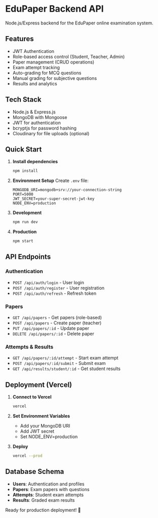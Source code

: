 # EduPaper Backend API

Node.js/Express backend for the EduPaper online examination system.

## Features

- JWT Authentication
- Role-based access control (Student, Teacher, Admin)
- Paper management (CRUD operations)
- Exam attempt tracking
- Auto-grading for MCQ questions
- Manual grading for subjective questions
- Results and analytics

## Tech Stack

- Node.js & Express.js
- MongoDB with Mongoose
- JWT for authentication
- bcryptjs for password hashing
- Cloudinary for file uploads (optional)

## Quick Start

1. **Install dependencies**
   ```bash
   npm install
   ```

2. **Environment Setup**
   Create `.env` file:
   ```env
   MONGODB_URI=mongodb+srv://your-connection-string
   PORT=5000
   JWT_SECRET=your-super-secret-jwt-key
   NODE_ENV=production
   ```

3. **Development**
   ```bash
   npm run dev
   ```

4. **Production**
   ```bash
   npm start
   ```

## API Endpoints

### Authentication
- `POST /api/auth/login` - User login
- `POST /api/auth/register` - User registration
- `POST /api/auth/refresh` - Refresh token

### Papers
- `GET /api/papers` - Get papers (role-based)
- `POST /api/papers` - Create paper (teacher)
- `PUT /api/papers/:id` - Update paper
- `DELETE /api/papers/:id` - Delete paper

### Attempts & Results
- `GET /api/papers/:id/attempt` - Start exam attempt
- `POST /api/papers/:id/submit` - Submit exam
- `GET /api/results/student/:id` - Get student results

## Deployment (Vercel)

1. **Connect to Vercel**
   ```bash
   vercel
   ```

2. **Set Environment Variables**
   - Add your MongoDB URI
   - Add JWT secret
   - Set NODE_ENV=production

3. **Deploy**
   ```bash
   vercel --prod
   ```

## Database Schema

- **Users**: Authentication and profiles
- **Papers**: Exam papers with questions
- **Attempts**: Student exam attempts
- **Results**: Graded exam results

Ready for production deployment! 🚀